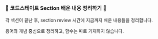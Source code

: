 ### 💯 코드스테이트 Section 배운 내용 정리하기 💯

각 섹션이 끝난 후, section review 시간에 지금까지 배운 내용들을 정리합니다.

용어와 개념 중심으로 정리하고, 함수는 따로 기재하지 않습니다.
